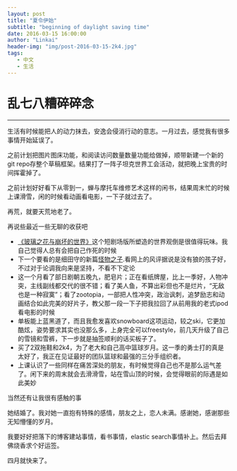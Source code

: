 ```yaml
---
layout: post
title: "夏令伊始"
subtitle: "beginning of daylight saving time"
date: 2016-03-15 16:00:00
author: "Linkai"
header-img: "img/post-2016-03-15-2k4.jpg"
tags:
   - 中文
   - 生活
---
```


# 乱七八糟碎碎念
------------
生活有时候能把人的动力抹去，安逸会侵消行动的意志。一月过去，感觉我有很多事情开始延误了。

之前计划把图片图床功能，和阅读访问数量数量功能给做掉，顺带新建一个新的git repo存整个草稿框架。结果打了一阵子坦克世界工会活动，就把晚上宝贵的时间挥霍掉了。

之前计划好好看下从零到一，蝉与摩托车维修艺术这样的闲书，结果周末忙的时候上课滑雪，闲的时候看动画看电影，一下子就过去了。

再荒，就要天荒地老了。

再说些最近一些无聊的收获吧

* [《玻璃之花与崩坏的世界》](http://www.bilibili.com/video/av3741030/)这个短剧场版所塑造的世界观倒是很值得玩味。我自己觉得人总有会把自己作死的时候
* 下一个要看的是细田守的新篇[怪物之子](http://www.bilibili.com/video/av3940343/).看网上的风评据说是没有狼的孩子好，不过对于论调我向来是坚持，不看不下定论
* 这一个月看了部日剧朝五晚九，肥皂片；正在看纸牌屋，比上一季好，人物冲突，主线副线都交代的很不错；看了美人鱼，不算出彩但也不是烂片，“无敌也是一种寂寞”；看了zootopia，一部把人性冲突，政治讽刺，追梦励志和动画结合如此完美的好片子，教父那一段一下子把我拉回了从前用我的老式ipod看电影的时候
* 单板能上蓝黑道了，而且我愈发喜欢snowboard这项运动，较之ski，它更加酷炫，姿势要求其实也没那么多，上身完全可以freestyle，前几天升级了自己的雪镜和雪裤，下一步就是抽签顺利的话买板子了。
* 买了2双拖鞋和2k4，为了老大和自己高中篮球岁月。这一季的勇士打的真是太好了，我正在见证最好的团队篮球和最强的三分手组织者。
* 上课认识了一些同样在痛苦深处的朋友，有时候觉得自己也不是那么运气差了。闲下来的周末就会去滑滑雪，站在雪山顶的时候，会觉得眼前的际遇是如此美妙

当然还有让我很有感触的事

她结婚了。我对她一直抱有特殊的感情，朋友之上，恋人未满。感谢她，感谢那些无知懵懂的岁月。

我要好好把落下的博客建站事情，看书事情，elastic search事情补上。然后去拜佛烧香求个好运签。

四月就快来了。

